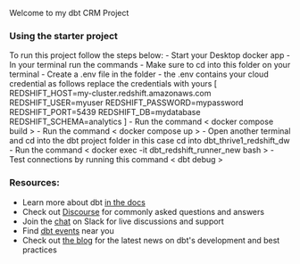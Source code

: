 Welcome to my dbt CRM Project

### Using the starter project

To run this project follow the steps below:
    - Start your Desktop docker app
    - In your terminal run the commands
        - Make sure to cd into this folder on your terminal
        - Create a .env file in the folder
            - the .env contains your cloud credential as follows replace the credentials with yours
                [
                    REDSHIFT_HOST=my-cluster.redshift.amazonaws.com
                    REDSHIFT_USER=myuser
                    REDSHIFT_PASSWORD=mypassword
                    REDSHIFT_PORT=5439
                    REDSHIFT_DB=mydatabase
                    REDSHIFT_SCHEMA=analytics
                ]
    - Run the command < docker compose build >
    - Run the command < docker compose up >
    - Open another terminal and cd into the dbt project folder in this case cd into dbt_thrive1_redshift_dw
    - Run the command < docker exec -it dbt_redshift_runner_new bash >
    - Test connections by running this command < dbt debug >


### Resources:
- Learn more about dbt [in the docs](https://docs.getdbt.com/docs/introduction)
- Check out [Discourse](https://discourse.getdbt.com/) for commonly asked questions and answers
- Join the [chat](https://community.getdbt.com/) on Slack for live discussions and support
- Find [dbt events](https://events.getdbt.com) near you
- Check out [the blog](https://blog.getdbt.com/) for the latest news on dbt's development and best practices
